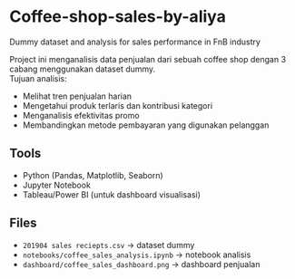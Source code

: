 # Coffee-shop-sales-by-aliya
Dummy dataset and analysis for sales performance in FnB industry

Project ini menganalisis data penjualan dari sebuah coffee shop dengan 3 cabang menggunakan dataset dummy.  
Tujuan analisis:
- Melihat tren penjualan harian
- Mengetahui produk terlaris dan kontribusi kategori
- Menganalisis efektivitas promo
- Membandingkan metode pembayaran yang digunakan pelanggan

## Tools
- Python (Pandas, Matplotlib, Seaborn)
- Jupyter Notebook
- Tableau/Power BI (untuk dashboard visualisasi)

## Files
- `201904 sales reciepts.csv` → dataset dummy
- `notebooks/coffee_sales_analysis.ipynb` → notebook analisis
- `dashboard/coffee_sales_dashboard.png` → dashboard penjualan
